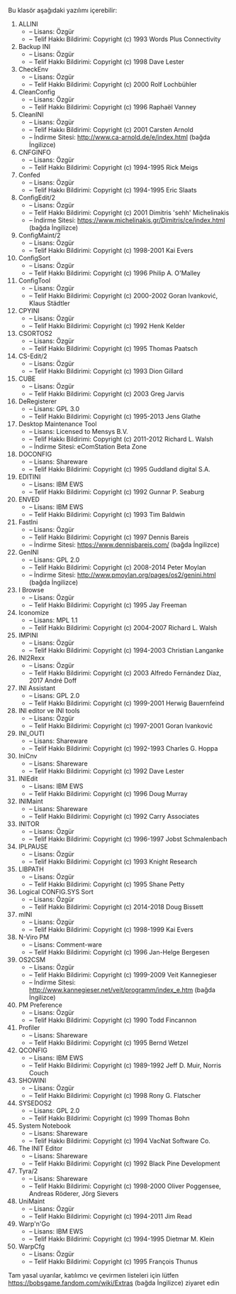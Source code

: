 Bu klasör aşağıdaki yazılımı içerebilir:

1. ALLINI
   - – Lisans: Özgür
   - – Telif Hakkı Bildirimi: Copyright (c) 1993 Words Plus Connectivity
2. Backup INI
   - – Lisans: Özgür
   - – Telif Hakkı Bildirimi: Copyright (c) 1998 Dave Lester
3. CheckEnv
   - – Lisans: Özgür
   - – Telif Hakkı Bildirimi: Copyright (c) 2000 Rolf Lochbühler
4. CleanConfig
   - – Lisans: Özgür
   - – Telif Hakkı Bildirimi: Copyright (c) 1996 Raphaël Vanney
5. CleanINI
   - – Lisans: Özgür
   - – Telif Hakkı Bildirimi: Copyright (c) 2001 Carsten Arnold
   - – İndirme Sitesi: http://www.ca-arnold.de/e/index.html (bağda İngilizce)
6. CNFGINFO
   - – Lisans: Özgür
   - – Telif Hakkı Bildirimi: Copyright (c) 1994-1995 Rick Meigs
7. Confed
   - – Lisans: Özgür
   - – Telif Hakkı Bildirimi: Copyright (c) 1994-1995 Eric Slaats
8. ConfigEdit/2
   - – Lisans: Özgür
   - – Telif Hakkı Bildirimi: Copyright (c) 2001 Dimitris 'sehh' Michelinakis
   - – İndirme Sitesi: https://www.michelinakis.gr/Dimitris/ce/index.html (bağda İngilizce)
9. ConfigMaint/2
   - – Lisans: Özgür
   - – Telif Hakkı Bildirimi: Copyright (c) 1998-2001 Kai Evers
10. ConfigSort
    - – Lisans: Özgür
    - – Telif Hakkı Bildirimi: Copyright (c) 1996 Philip A. O'Malley
11. ConfigTool
    - – Lisans: Özgür
    - – Telif Hakkı Bildirimi: Copyright (c) 2000-2002 Goran Ivanković, Klaus Städtler
12. CPYINI
    - – Lisans: Özgür
    - – Telif Hakkı Bildirimi: Copyright (c) 1992 Henk Kelder
13. CSORTOS2
    - – Lisans: Özgür
    - – Telif Hakkı Bildirimi: Copyright (c) 1995 Thomas Paatsch
14. CS-Edit/2
    - – Lisans: Özgür
    - – Telif Hakkı Bildirimi: Copyright (c) 1993 Dion Gillard
15. CUBE
    - – Lisans: Özgür
    - – Telif Hakkı Bildirimi: Copyright (c) 2003 Greg Jarvis
16. DeRegisterer
    - – Lisans: GPL 3.0
    - – Telif Hakkı Bildirimi: Copyright (c) 1995-2013 Jens Glathe
17. Desktop Maintenance Tool
    - – Lisans: Licensed to Mensys B.V.
    - – Telif Hakkı Bildirimi: Copyright (c) 2011-2012 Richard L. Walsh
    - – İndirme Sitesi: eComStation Beta Zone
18. DOCONFIG
    - – Lisans: Shareware
    - – Telif Hakkı Bildirimi: Copyright (c) 1995 Guddland digital S.A.
19. EDITINI
    - – Lisans: IBM EWS
    - – Telif Hakkı Bildirimi: Copyright (c) 1992 Gunnar P. Seaburg
20. ENVED
    - – Lisans: IBM EWS
    - – Telif Hakkı Bildirimi: Copyright (c) 1993 Tim Baldwin
21. FastIni
    - – Lisans: Özgür
    - – Telif Hakkı Bildirimi: Copyright (c) 1997 Dennis Bareis
    - – İndirme Sitesi: https://www.dennisbareis.com/ (bağda İngilizce)
22. GenINI
    - – Lisans: GPL 2.0
    - – Telif Hakkı Bildirimi: Copyright (c) 2008-2014 Peter Moylan
    - – İndirme Sitesi: http://www.pmoylan.org/pages/os2/genini.html (bağda İngilizce)
23. I Browse
    - – Lisans: Özgür
    - – Telif Hakkı Bildirimi: Copyright (c) 1995 Jay Freeman
24. Iconomize
    - – Lisans: MPL 1.1
    - – Telif Hakkı Bildirimi: Copyright (c) 2004-2007 Richard L. Walsh
25. IMPINI
    - – Lisans: Özgür
    - – Telif Hakkı Bildirimi: Copyright (c) 1994-2003 Christian Langanke
26. INI2Rexx
    - – Lisans: Özgür
    - – Telif Hakkı Bildirimi: Copyright (c) 2003 Alfredo Fernández Díaz, 2017 André Doff
27. INI Assistant
    - – Lisans: GPL 2.0
    - – Telif Hakkı Bildirimi: Copyright (c) 1999-2001 Herwig Bauernfeind
28. INI editor ve INI tools
    - – Lisans: Özgür
    - – Telif Hakkı Bildirimi: Copyright (c) 1997-2001 Goran Ivanković
29. INI_OUTI
    - – Lisans: Shareware
    - – Telif Hakkı Bildirimi: Copyright (c) 1992-1993 Charles G. Hoppa
30. IniCnv
    - – Lisans: Shareware
    - – Telif Hakkı Bildirimi: Copyright (c) 1992 Dave Lester
31. INIEdit
    - – Lisans: IBM EWS
    - – Telif Hakkı Bildirimi: Copyright (c) 1996 Doug Murray
32. INIMaint
    - – Lisans: Shareware
    - – Telif Hakkı Bildirimi: Copyright (c) 1992 Carry Associates
33. INITOR
    - – Lisans: Özgür
    - – Telif Hakkı Bildirimi: Copyright (c) 1996-1997 Jobst Schmalenbach
34. IPLPAUSE
    - – Lisans: Özgür
    - – Telif Hakkı Bildirimi: Copyright (c) 1993 Knight Research
35. LIBPATH
    - – Lisans: Özgür
    - – Telif Hakkı Bildirimi: Copyright (c) 1995 Shane Petty
36. Logical CONFIG.SYS Sort
    - – Lisans: Özgür
    - – Telif Hakkı Bildirimi: Copyright (c) 2014-2018 Doug Bissett
37. mINI
    - – Lisans: Özgür
    - – Telif Hakkı Bildirimi: Copyright (c) 1998-1999 Kai Evers
38. N-Viro PM
    - – Lisans: Comment-ware
    - – Telif Hakkı Bildirimi: Copyright (c) 1996 Jan-Helge Bergesen
39. OS2CSM
    - – Lisans: Özgür
    - – Telif Hakkı Bildirimi: Copyright (c) 1999-2009 Veit Kannegieser
    - – İndirme Sitesi: http://www.kannegieser.net/veit/programm/index_e.htm (bağda İngilizce)
40. PM Preference
    - – Lisans: Özgür
    - – Telif Hakkı Bildirimi: Copyright (c) 1990 Todd Fincannon
41. Profiler
    - – Lisans: Shareware
    - – Telif Hakkı Bildirimi: Copyright (c) 1995 Bernd Wetzel
42. QCONFIG
    - – Lisans: IBM EWS
    - – Telif Hakkı Bildirimi: Copyright (c) 1989-1992 Jeff D. Muir, Norris Couch
43. SHOWINI
    - – Lisans: Özgür
    - – Telif Hakkı Bildirimi: Copyright (c) 1998 Rony G. Flatscher
44. SYSEDOS2
    - – Lisans: GPL 2.0
    - – Telif Hakkı Bildirimi: Copyright (c) 1999 Thomas Bohn
45. System Notebook
    - – Lisans: Shareware
    - – Telif Hakkı Bildirimi: Copyright (c) 1994 VacNat Software Co.
46. The INIT Editor
    - – Lisans: Shareware
    - – Telif Hakkı Bildirimi: Copyright (c) 1992 Black Pine Development
47. Tyra/2
    - – Lisans: Shareware
    - – Telif Hakkı Bildirimi: Copyright (c) 1998-2000 Oliver Poggensee, Andreas Röderer, Jörg Sievers
48. UniMaint
    - – Lisans: Özgür
    - – Telif Hakkı Bildirimi: Copyright (c) 1994-2011 Jim Read
49. Warp'n'Go
    - – Lisans: IBM EWS
    - – Telif Hakkı Bildirimi: Copyright (c) 1994-1995 Dietmar M. Klein
50. WarpCfg
    - – Lisans: Özgür
    - – Telif Hakkı Bildirimi: Copyright (c) 1995 François Thunus

Tam yasal uyarılar, katılımcı ve çevirmen listeleri için lütfen https://bobsgame.fandom.com/wiki/Extras (bağda İngilizce) ziyaret edin

